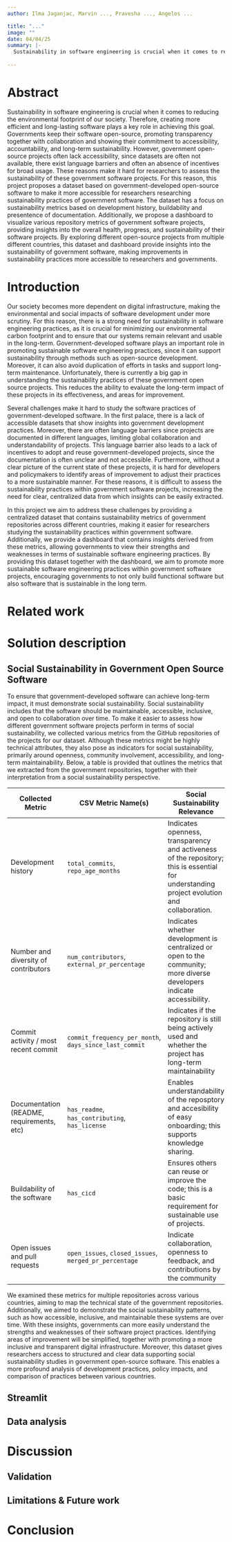 ```yaml
---
author: Ilma Jaganjac, Marvin ..., Pravesha ..., Angelos ...

title: "..."
image: ""
date: 04/04/25
summary: |-
  Sustainability in software engineering is crucial when it comes to reducing the environmental footprint of our society. Therefore, creating more efficient and long-lasting software plays a key role in achieving this goal. Governments keep their software open-source, promoting transparency together with collaboration and showing their commitment to accessibility, accountability, and long-term sustainability. However, government open-source projects often lack accessibility, since datasets are often not available, there exist language barriers and often an absence of incentives for broad usage. These reasons make it hard for researchers to assess the sustainability of these government software projects. For this reason, this project proposes a dataset based on government-developed open-source software to make it more accessible for researchers researching sustainability practices of government software. The dataset has a focus on sustainability metrics based on development history, buildability and presentence of documentation. Additionally, we propose a dashboard to visualize various repository metrics of government software projects, providing insights into the overall health, progress, and sustainability of their software projects. By exploring different open-source projects from multiple different countries, this dataset and dashboard provide insights into the sustainability of government software, making improvements in sustainability practices more accessible to researchers and governments.
  
---
```


# Abstract
Sustainability in software engineering is crucial when it comes to reducing the environmental footprint of our society. Therefore, creating more efficient and long-lasting software plays a key role in achieving this goal. Governments keep their software open-source, promoting transparency together with collaboration and showing their commitment to accessibility, accountability, and long-term sustainability. However, government open-source projects often lack accessibility, since datasets are often not available, there exist language barriers and often an absence of incentives for broad usage. These reasons make it hard for researchers to assess the sustainability of these government software projects. For this reason, this project proposes a dataset based on government-developed open-source software to make it more accessible for researchers researching sustainability practices of government software. The dataset has a focus on sustainability metrics based on development history, buildability and presentence of documentation. Additionally, we propose a dashboard to visualize various repository metrics of government software projects, providing insights into the overall health, progress, and sustainability of their software projects. By exploring different open-source projects from multiple different countries, this dataset and dashboard provide insights into the sustainability of government software, making improvements in sustainability practices more accessible to researchers and governments.

# Introduction

Our society becomes more dependent on digital infrastructure, making the environmental and social impacts of software development under more scrutiny. For this reason, there is a strong need for sustainability in software engineering practices, as it is crucial for minimizing our environmental carbon footprint and to ensure that our systems remain relevant and usable in the long-term. Government-developed software plays an important role in promoting sustainable software engineering practices, since it can support sustainability through methods such as open-source development. Moreover, it can also avoid duplication of efforts in tasks and support long-term maintenance. Unfortunately, there is currently a big gap in understanding the sustainability practices of these government open source projects. This reduces the ability to evaluate the long-term impact of these projects in its effectiveness, and areas for improvement.

Several challenges make it hard to study the software practices of government-developed software. In the first palace, there is a lack of accessible datasets that show insights into government development practices. Moreover, there are often language barriers since projects are documented in different languages, limiting global collaboration and understandability of projects. This language barrier also leads to a lack of incentives to adopt and reuse government-developed projects, since the documentation is often unclear and not accessible. Furthermore, without a clear picture of the current state of these projects, it is hard for developers and policymakers to identify areas of improvement to adjust their practices to a more sustainable manner. For these reasons, it is difficult to assess the sustainability practices within government software projects, increasing the need for clear, centralized data from which insights can be easily extracted.

In this project we aim to address these challenges by providing a centralized dataset that contains sustainability metrics of government repositories across different countries, making it easier for researchers studying the sustainability practices within government software. Additionally, we provide a dashboard that contains insights derived from these metrics, allowing governments to view their strengths and weaknesses in terms of sustainable software engineering practices. By providing this dataset together with the dashboard, we aim to promote more sustainable software engineering practices within government software projects, encouraging governments to not only build functional software but also software that is sustainable in the long term.

# Related work

# Solution description


## Social Sustainability in Government Open Source Software
To ensure that government-developed software can achieve long-term impact, it must demonstrate social sustainability. Social sustainability includes that the software should be maintainable, accessible, inclusive, and open to collaboration over time.  To make it easier to assess how different government software projects perform in terms of social sustainability, we collected various metrics from the GitHub repositories of the projects for our dataset. Although these metrics might be highly technical attributes, they also pose as indicators for social sustainability, primarily around openness, community involvement, accessibility, and long-term maintainability. Below, a table is provided that outlines the metrics that we extracted from the government repositories, together with their interpretation from a social sustainability perspective.

| **Collected Metric**                       | **CSV Metric Name(s)**                                   | **Social Sustainability Relevance**                                                                 |
|-------------------------------------------|-----------------------------------------------------------|------------------------------------------------------------------------------------------------------|
| Development history           | `total_commits`, `repo_age_months`                        | Indicates openness, transparency and activeness of the repository; this is essential for understanding project evolution and collaboration. |
| Number and diversity of contributors      | `num_contributors`, `external_pr_percentage`              | Indicates whether development is centralized or open to the community; more diverse developers indicate accessibility. |
| Commit activity / most recent commit          | `commit_frequency_per_month`, `days_since_last_commit`    | Indicates if the repository is still being actively used and whether the project has long-term maintainability
| Documentation (README, requirements, etc) | `has_readme`, `has_contributing`, `has_license`           | Enables understandability of the reposptory and accesibility of easy onboarding; this supports knowledge sharing.                                 |
| Buildability of the software              | `has_cicd`                                                | Ensures others can reuse or improve the code; this is a basic requirement for sustainable use of projects.                 |
| Open issues and pull requests          | `open_issues`, `closed_issues`, `merged_pr_percentage`    | Indicate collaboration, openness to feedback, and contributions by the community                          |

We examined these metrics for multiple repositories across various countries, aiming to map the technical state of the government repositories. Additionally, we aimed to demonstrate the social sustainability patterns, such as how accessible, inclusive, and maintainable these systems are over time. With these insights, governments can more easily understand the strengths and weaknesses of their software project practices. Identifying areas of improvement will be simplified, together with promoting a more inclusive and transparent digital infrastructure. Moreover, this dataset gives researchers access to structured and clear data supporting social sustainability studies in government open-source software. This enables a more profound analysis of development practices, policy impacts, and comparison of practices between various countries.

## Streamlit

## Data analysis

# Discussion

## Validation

## Limitations & Future work

# Conclusion